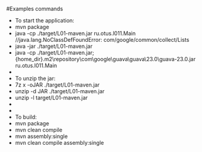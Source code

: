  #Examples commands
 
 * To start the application:
 * mvn package
 * java -cp ./target/L01-maven.jar ru.otus.l011.Main //java.lang.NoClassDefFoundError: com/google/common/collect/Lists
 * java -jar ./target/L01-maven.jar
 * java -cp ./target/L01-maven.jar;{home_dir}\.m2\repository\com\google\guava\guava\23.0\guava-23.0.jar ru.otus.l011.Main
 *
 * To unzip the jar:
 * 7z x -oJAR ./target/L01-maven.jar
 * unzip -d JAR ./target/L01-maven.jar
 * unzip -l target/L01-maven.jar
 *
 *
 * To build:
 * mvn package
 * mvn clean compile
 * mvn assembly:single
 * mvn clean compile assembly:single
